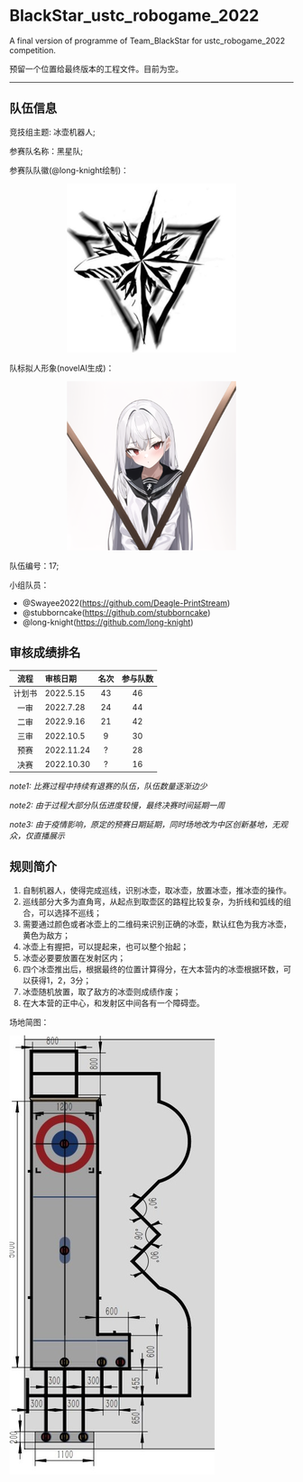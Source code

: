 # BlackStar_ustc_robogame_2022
A final version of programme of Team_BlackStar for ustc_robogame_2022 competition.

预留一个位置给最终版本的工程文件。目前为空。

-------

## 队伍信息

竞技组主题: 冰壶机器人;

参赛队名称：黑星队;

参赛队队徽(@long-knight绘制)：
<div align="center"> <img src="https://github.com/Deagle-PrintStream/BlackStar_ustc_robogame_2022/blob/main/reference/pictures/blackstar.jpg" width = 300 height = 300 /> </div>

队标拟人形象(novelAI生成)：
<div align="center"> <img src="https://github.com/Deagle-PrintStream/BlackStar_ustc_robogame_2022/blob/main/reference/pictures/blackstar_novelAI_waifu2x_1.png" width = 300 height = 300 /> </div>

队伍编号：17;

小组队员：
* @Swayee2022(https://github.com/Deagle-PrintStream)
* @stubborncake(https://github.com/stubborncake)
* @long-knight(https://github.com/long-knight)

## 审核成绩排名

|  流程 | 审核日期  | 名次  | 参与队数 |
| :--:  | :---  | :--:  | :--:  |
| 计划书 | 2022.5.15 |  43 |  46  |
| 一审   | 2022.7.28 |  24 |  44  |
| 二审 | 2022.9.16 |  21 |  42  |
| 三审 | 2022.10.5 |  9 |  30  |
| 预赛 | 2022.11.24 |  ? |  28  |
| 决赛 | 2022.10.30 |  ? |  16  |

*note1: 比赛过程中持续有退赛的队伍，队伍数量逐渐边少*

*note2: 由于过程大部分队伍进度较慢，最终决赛时间延期一周*

*note3: 由于疫情影响，原定的预赛日期延期，同时场地改为中区创新基地，无观众，仅直播展示*

## 规则简介

1. 自制机器人，使得完成巡线，识别冰壶，取冰壶，放置冰壶，推冰壶的操作。
2. 巡线部分大多为直角弯，从起点到取壶区的路程比较复杂，为折线和弧线的组合，可以选择不巡线；
3. 需要通过颜色或者冰壶上的二维码来识别正确的冰壶，默认红色为我方冰壶，黄色为敌方；
4. 冰壶上有握把，可以提起来，也可以整个抬起；
5. 冰壶必要要放置在发射区内；
6. 四个冰壶推出后，根据最终的位置计算得分，在大本营内的冰壶根据环数，可以获得1，2，3分；
7. 冰壶随机放置，取了敌方的冰壶则成绩作废；
8. 在大本营的正中心，和发射区中间各有一个障碍壶。

场地简图：

![robogame map](https://github.com/Deagle-PrintStream/BlackStar_ustc_robogame_2022/blob/main/reference/pictures/robogame%20map.jpg)

